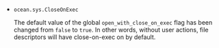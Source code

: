 * `ocean.sys.CloseOnExec`

  The default value of the global `open_with_close_on_exec` flag has been changed from `false` to `true`.
  In other words, without user actions, file descriptors will have close-on-exec on by default.
